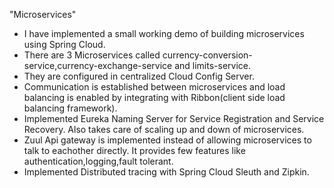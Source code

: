  "Microservices"
 
- I have implemented a small working demo of building microservices using Spring Cloud. 
- There are 3 Microservices called currency-conversion-service,currency-exchange-service and limits-service.
- They are configured in centralized Cloud Config Server.
- Communication is established between microservices and load balancing is enabled by integrating with Ribbon(client side load balancing     framework).
- Implemented Eureka Naming Server for Service Registration and Service Recovery. Also takes care of scaling up and down of microservices.
- Zuul Api gateway is implemented instead of allowing microservices to talk to eachother directly. It provides few features like             authentication,logging,fault tolerant.
- Implemented Distributed tracing with Spring Cloud Sleuth and Zipkin.
